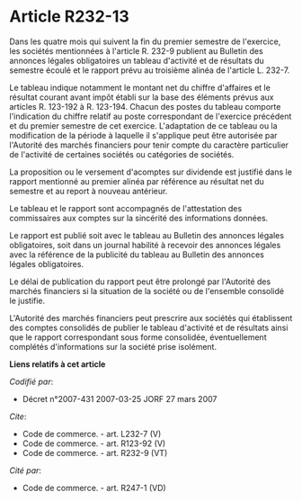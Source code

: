 # Article R232-13

Dans les quatre mois qui suivent la fin du premier semestre de l'exercice, les sociétés mentionnées à l'article R. 232-9
publient au Bulletin des annonces légales obligatoires un tableau d'activité et de résultats du semestre écoulé et le rapport
prévu au troisième alinéa de l'article L. 232-7. 

Le tableau indique notamment le montant net du chiffre d'affaires et le résultat courant avant impôt établi sur la base des
éléments prévus aux articles R. 123-192 à R. 123-194. Chacun des postes du tableau comporte l'indication du chiffre relatif
au poste correspondant de l'exercice précédent et du premier semestre de cet exercice. L'adaptation de ce tableau ou la
modification de la période à laquelle il s'applique peut être autorisée par l'Autorité des marchés financiers pour tenir
compte du caractère particulier de l'activité de certaines sociétés ou catégories de sociétés. 

La proposition ou le versement d'acomptes sur dividende est justifié dans le rapport mentionné au premier alinéa par
référence au résultat net du semestre et au report à nouveau antérieur. 

Le tableau et le rapport sont accompagnés de l'attestation des commissaires aux comptes sur la sincérité des informations
données. 

Le rapport est publié soit avec le tableau au Bulletin des annonces légales obligatoires, soit dans un journal habilité à
recevoir des annonces légales avec la référence de la publicité du tableau au Bulletin des annonces légales obligatoires. 

Le délai de publication du rapport peut être prolongé par l'Autorité des marchés financiers si la situation de la société ou
de l'ensemble consolidé le justifie. 

L'Autorité des marchés financiers peut prescrire aux sociétés qui établissent des comptes consolidés de publier le tableau
d'activité et de résultats ainsi que le rapport correspondant sous forme consolidée, éventuellement complétés d'informations
sur la société prise isolément.

**Liens relatifs à cet article**

_Codifié par_:

  - Décret n°2007-431 2007-03-25 JORF 27 mars 2007

_Cite_:

  - Code de commerce. - art. L232-7 (V)
  - Code de commerce. - art. R123-92 (V)
  - Code de commerce. - art. R232-9 (VT)

_Cité par_:

  - Code de commerce. - art. R247-1 (VD)
